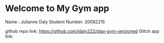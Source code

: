 Welcome to My Gym app
======================
Name : Julianne Daly
Student Number: 20082215

github repo link: https://github.com/jdaly222/play-gym-versioned
Glitch app link:
